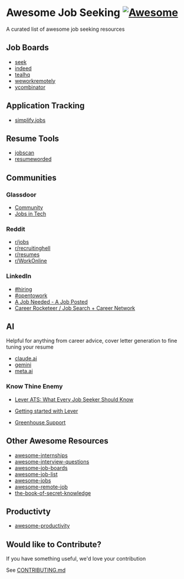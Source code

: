 # Awesome Job Seeking [![Awesome](https://cdn.rawgit.com/sindresorhus/awesome/d7305f38d29fed78fa85652e3a63e154dd8e8829/media/badge.svg)](https://github.com/sindresorhus/awesome)

A curated list of awesome job seeking resources

## Job Boards
* [seek](https://seek.com/)
* [indeed](https://indeed.com/)
* [tealhq](https://www.tealhq.com/)
* [weworkremotely](https://weworkremotely.com/)
* [ycombinator](https://news.ycombinator.com/jobs)

## Application Tracking

* [simplify.jobs](https://simplify.jobs/)

## Resume Tools

* [jobscan](https://www.jobscan.co/)
* [resumeworded](https://resumeworded.com/results-v2)

## Communities

### Glassdoor
* [Community](https://www.glassdoor.com.au/Community/index.htm)
* [Jobs in Tech](https://www.glassdoor.com.au/Community/jobs-in-tech)

### Reddit
* [r/jobs](https://www.reddit.com/r/jobs/)
* [r/recruitinghell](https://www.reddit.com/r/recruitinghell/)
* [r/resumes](https://www.reddit.com/r/resumes/)
* [r/WorkOnline](https://www.reddit.com/r/WorkOnline/)

### LinkedIn

* [#hiring](https://www.linkedin.com/feed/hashtag/hiring/)
* [#opentowork](https://www.linkedin.com/feed/hashtag/opentowork/)
* [A Job Needed - A Job Posted](https://www.linkedin.com/groups/1727767/)
* [Career Rocketeer / Job Search + Career Network](https://www.linkedin.com/groups/983057/)

## AI

Helpful for anything from career advice, cover letter generation to fine tuning your resume

* [claude.ai](https://claude.ai/)
* [gemini](https://gemini.google.com/)
* [meta.ai](https://www.meta.ai/)

### Know Thine Enemy

* [Lever ATS: What Every Job Seeker Should Know](https://www.jobscan.co/blog/lever-ats/)
* [Getting started with Lever](https://help.lever.co/hc/en-us/articles/360030951972-Getting-started-with-Lever)

* [Greenhouse Support](https://support.greenhouse.io/hc/en-us/categories/360000310871-All-Recruiting-topics)


## Other Awesome Resources

* [awesome-internships](https://github.com/lodthe/awesome-internships?tab=readme-ov-file#where-to-apply)
* [awesome-interview-questions](https://github.com/DopplerHQ/awesome-interview-questions?tab=readme-ov-file)
* [awesome-job-boards](https://github.com/tramcar/awesome-job-boards)
* [awesome-job-list](https://github.com/randallkanna/awesome-job-list)
* [awesome-jobs](https://github.com/acacess/awesome-jobs)
* [awesome-remote-job](https://github.com/lukasz-madon/awesome-remote-job)
* [the-book-of-secret-knowledge](https://github.com/trimstray/the-book-of-secret-knowledge)

## Productivty

* [awesome-productivity](https://github.com/jyguyomarch/awesome-productivity#readme)

## Would like to Contribute?

If you have something useful, we'd love your contribution

See [CONTRIBUTING.md](./CONTRIBUTING.md)

